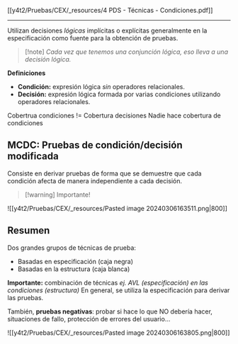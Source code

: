 [[y4t2/Pruebas/CEX/_resources/4 PDS - Técnicas - Condiciones.pdf]]

---

Utilizan decisiones *lógicas* implícitas o explícitas generalmente en la especificación como fuente para la obtención de pruebas.

> [!note] *Cada vez que tenemos una conjunción lógica, eso lleva a una decisión lógica.*

**Definiciones**
- **Condición:** expresión lógica *sin* operadores relacionales.
- **Decisión:** expresión lógica formada por varias condiciones utilizando operadores relacionales.

Cobertrua condiciones != Cobertura decisiones
Nadie hace cobertura de condiciones

## MCDC: Pruebas de condición/decisión modificada
Consiste en derivar pruebas de forma que se demuestre que cada condición afecta de manera independiente a cada decisión.

> [!warning] Importante!

![[y4t2/Pruebas/CEX/_resources/Pasted image 20240306163511.png|800]]
## Resumen
Dos grandes grupos de técnicas de prueba:
- Basadas en especificación (caja negra)
- Basadas en la estructura (caja blanca)

**Importante:** combinación de técnicas *ej. AVL (especificación) en las condiciones (estructura)*
En general, se utiliza la especificación para derivar las pruebas.

También, **pruebas negativas**: probar si hace lo que NO debería hacer, situaciones de fallo, protección de errores del usuario...

![[y4t2/Pruebas/CEX/_resources/Pasted image 20240306163805.png|800]]